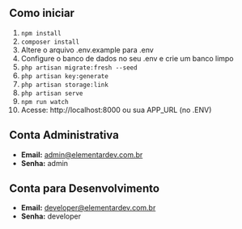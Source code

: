 ## Como iniciar

1. `npm install`
2. `composer install`
3. Altere o arquivo .env.example para .env
4. Configure o banco de dados no seu .env e crie um banco limpo
5. `php artisan migrate:fresh --seed`
6. `php artisan key:generate`
7. `php artisan storage:link`
8. `php artisan serve`
9. `npm run watch`
10. Acesse: http://localhost:8000 ou sua APP_URL (no .ENV)

## Conta Administrativa

-   **Email:** admin@elementardev.com.br
-   **Senha:** admin

## Conta para Desenvolvimento

-   **Email:** developer@elementardev.com.br
-   **Senha:** developer
